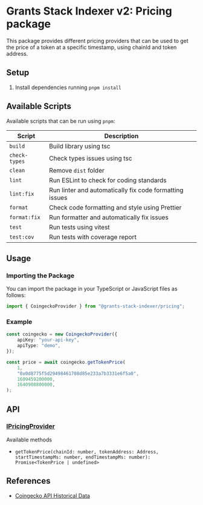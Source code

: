 # Grants Stack Indexer v2: Pricing package

This package provides different pricing providers that can be used to get
the price of a token at a specific timestamp, using chainId and token address.

## Setup

1. Install dependencies running `pnpm install`

## Available Scripts

Available scripts that can be run using `pnpm`:

| Script        | Description                                             |
| ------------- | ------------------------------------------------------- |
| `build`       | Build library using tsc                                 |
| `check-types` | Check types issues using tsc                            |
| `clean`       | Remove `dist` folder                                    |
| `lint`        | Run ESLint to check for coding standards                |
| `lint:fix`    | Run linter and automatically fix code formatting issues |
| `format`      | Check code formatting and style using Prettier          |
| `format:fix`  | Run formatter and automatically fix issues              |
| `test`        | Run tests using vitest                                  |
| `test:cov`    | Run tests with coverage report                          |

## Usage

### Importing the Package

You can import the package in your TypeScript or JavaScript files as follows:

```typescript
import { CoingeckoProvider } from "@grants-stack-indexer/pricing";
```

### Example

```typescript
const coingecko = new CoingeckoProvider({
    apiKey: "your-api-key",
    apiType: "demo",
});

const price = await coingecko.getTokenPrice(
    1,
    "0x0d8775f5d29498461708d85e233a7b3331e6f5a0",
    1609459200000,
    1640908800000,
);
```

## API

### [IPricingProvider](./src/interfaces/pricing.interface.ts)

Available methods

-   `getTokenPrice(chainId: number, tokenAddress: Address, startTimestampMs: number, endTimestampMs: number): Promise<TokenPrice | undefined>`

## References

-   [Coingecko API Historical Data](https://docs.coingecko.com/reference/coins-id-market-chart-range)
